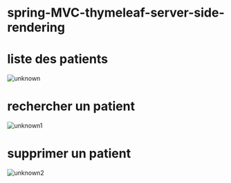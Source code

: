 # spring-MVC-thymeleaf-server-side-rendering
# liste des patients
![unknown](https://user-images.githubusercontent.com/82163096/160944849-a12009cd-f928-466f-80c6-3ab9d8206429.png)
# rechercher un patient
![unknown1](https://user-images.githubusercontent.com/82163096/160944851-9ffe7995-6154-4284-9dbc-990599da7cb2.png)
# supprimer un patient
![unknown2](https://user-images.githubusercontent.com/82163096/160944852-c3955b4d-cb5d-4d09-b8c1-73de8900bf24.png)
